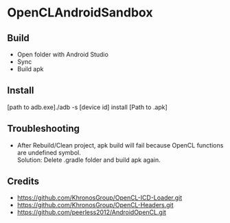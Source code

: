 # OpenCLAndroidSandbox

## Build
- Open folder with Android Studio  
- Sync  
- Build apk  

## Install
[path to adb.exe]./adb -s [device id] install [Path to .apk] 

## Troubleshooting
- After Rebuild/Clean project, apk build will fail because OpenCL functions are undefined symbol.   
Solution: Delete .gradle folder and build apk again.  

## Credits
- https://github.com/KhronosGroup/OpenCL-ICD-Loader.git
- https://github.com/KhronosGroup/OpenCL-Headers.git
- https://github.com/peerless2012/AndroidOpenCL.git